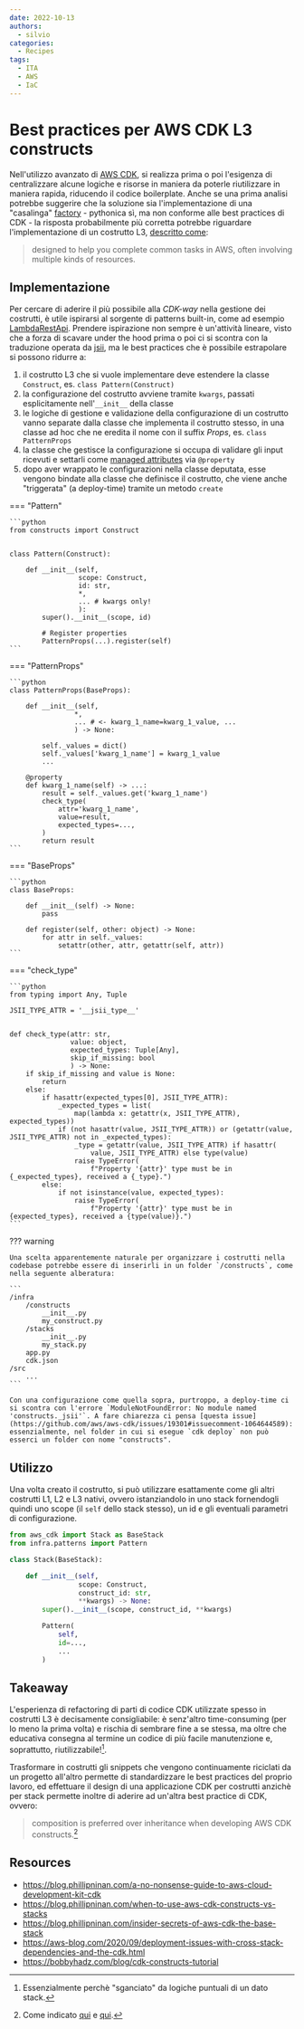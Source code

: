 ```yaml
---
date: 2022-10-13
authors:
  - silvio
categories:
  - Recipes
tags:
  - ITA
  - AWS
  - IaC
---
```


# Best practices per AWS CDK L3 constructs

Nell'utilizzo avanzato di [AWS CDK](https://docs.aws.amazon.com/cdk/v2/guide/home.html), si realizza prima o poi l'esigenza di centralizzare alcune logiche e risorse in maniera da poterle riutilizzare in maniera rapida, riducendo il codice boilerplate.
Anche se una prima analisi potrebbe suggerire che la soluzione sia l'implementazione di una "casalinga" [factory](https://en.wikipedia.org/wiki/Factory_method_pattern) - pythonica sì, ma non conforme alle best practices di CDK - la risposta probabilmente più corretta potrebbe riguardare l'implementazione di un costrutto L3, [descritto come](https://docs.aws.amazon.com/cdk/v2/guide/constructs.html#constructs_lib):

> designed to help you complete common tasks in AWS, often involving multiple kinds of resources.

<!-- more -->

## Implementazione

Per cercare di aderire il più possibile alla _CDK-way_ nella gestione dei costrutti, è utile ispirarsi al sorgente di patterns built-in, come ad esempio [LambdaRestApi](https://docs.aws.amazon.com/cdk/api/v2/python/aws_cdk.aws_apigateway/LambdaRestApi.html). Prendere ispirazione non sempre è un'attività lineare, visto che a forza di scavare under the hood prima o poi ci si scontra con la traduzione operata da [jsii](https://github.com/aws/jsii), ma le best practices che è possibile estrapolare si possono ridurre a:

1. il costrutto L3 che si vuole implementare deve estendere la classe `Construct`, es. `class Pattern(Construct)`
2. la configurazione del costrutto avviene tramite `kwargs`, passati esplicitamente nell'`__init__` della classe
3. le logiche di gestione e validazione della configurazione di un costrutto vanno separate dalla classe che implementa il costrutto stesso, in una  classe ad hoc che ne eredita il nome con il suffix _Props_, es. `class PatternProps`
4. la classe che gestisce la configurazione si occupa di validare gli input ricevuti e settarli come [managed attributes](https://realpython.com/python-property/) via `@property`
5. dopo aver wrappato le configurazioni nella classe deputata, esse vengono bindate alla classe che definisce il costrutto, che viene anche "triggerata" (a deploy-time) tramite un metodo `create`

=== "Pattern"

    ```python
    from constructs import Construct


    class Pattern(Construct):

        def __init__(self,
                     scope: Construct,
                     id: str,
                     *,
                     ... # kwargs only!
                     ):
            super().__init__(scope, id)

            # Register properties
            PatternProps(...).register(self)
    ```

=== "PatternProps"

    ```python
    class PatternProps(BaseProps):

        def __init__(self,
                    *,
                    ... # <- kwarg_1_name=kwarg_1_value, ...
                    ) -> None:

            self._values = dict()
            self._values['kwarg_1_name'] = kwarg_1_value
            ...
        
        @property
        def kwarg_1_name(self) -> ...:
            result = self._values.get('kwarg_1_name')
            check_type(
                attr='kwarg_1_name',
                value=result,
                expected_types=...,                
            )
            return result
    ```

=== "BaseProps"

    ```python
    class BaseProps:

        def __init__(self) -> None:
            pass

        def register(self, other: object) -> None:
            for attr in self._values:
                setattr(other, attr, getattr(self, attr))
    ```

=== "check_type"

    ```python
    from typing import Any, Tuple

    JSII_TYPE_ATTR = '__jsii_type__'


    def check_type(attr: str,
                   value: object,
                   expected_types: Tuple[Any],
                   skip_if_missing: bool
                   ) -> None:
        if skip_if_missing and value is None:
            return
        else:
            if hasattr(expected_types[0], JSII_TYPE_ATTR):
                _expected_types = list(
                    map(lambda x: getattr(x, JSII_TYPE_ATTR), expected_types))
                if (not hasattr(value, JSII_TYPE_ATTR)) or (getattr(value, JSII_TYPE_ATTR) not in _expected_types):
                    _type = getattr(value, JSII_TYPE_ATTR) if hasattr(
                        value, JSII_TYPE_ATTR) else type(value)
                    raise TypeError(
                        f"Property '{attr}' type must be in {_expected_types}, received a {_type}.")
            else:
                if not isinstance(value, expected_types):
                    raise TypeError(
                        f"Property '{attr}' type must be in {expected_types}, received a {type(value)}.")
    ```

??? warning

    Una scelta apparentemente naturale per organizzare i costrutti nella codebase potrebbe essere di inserirli in un folder `/constructs`, come nella seguente alberatura:

    ```
    /infra
        /constructs
            __init__.py
            my_construct.py
        /stacks
            __init__.py
            my_stack.py
        app.py
        cdk.json
    /src
        ...
    ```

    Con una configurazione come quella sopra, purtroppo, a deploy-time ci si scontra con l'errore `ModuleNotFoundError: No module named 'constructs._jsii'`. A fare chiarezza ci pensa [questa issue](https://github.com/aws/aws-cdk/issues/19301#issuecomment-1064644589): essenzialmente, nel folder in cui si esegue `cdk deploy` non può esserci un folder con nome "constructs".

## Utilizzo

Una volta creato il costrutto, si può utilizzare esattamente come gli altri costrutti L1, L2 e L3 nativi, ovvero istanziandolo in uno stack fornendogli quindi uno scope (il `self` dello stack stesso), un id e gli eventuali parametri di configurazione.

```python
from aws_cdk import Stack as BaseStack
from infra.patterns import Pattern

class Stack(BaseStack):

    def __init__(self,
                 scope: Construct,
                 construct_id: str,
                 **kwargs) -> None:        
        super().__init__(scope, construct_id, **kwargs)

        Pattern(
            self,
            id=...,
            ...
        )
```

## Takeaway

L'esperienza di refactoring di parti di codice CDK utilizzate spesso in costrutti L3 è decisamente consigliabile: è senz'altro time-consuming (per lo meno la prima volta) e rischia di sembrare fine a se stessa, ma oltre che educativa consegna al termine un codice di più facile manutenzione e, soprattutto, riutilizzabile![^1].

Trasformare in costrutti gli snippets che vengono continuamente riciclati da un progetto all'altro permette di standardizzare le best practices del proprio lavoro, ed effettuare il design di una applicazione CDK per costrutti anzichè per stack permette inoltre di aderire ad un'altra best practice di CDK, ovvero:

> composition is preferred over inheritance when developing AWS CDK constructs.[^2]

[^1]: Essenzialmente perchè "sganciato" da logiche puntuali di un dato stack.
[^2]: Come indicato [qui](https://docs.aws.amazon.com/cdk/v2/guide/constructs.html#constructs_composition) e [qui](https://docs.aws.amazon.com/cdk/v2/guide/constructs.html#constructs_author).

## Resources

- https://blog.phillipninan.com/a-no-nonsense-guide-to-aws-cloud-development-kit-cdk
- https://blog.phillipninan.com/when-to-use-aws-cdk-constructs-vs-stacks
- https://blog.phillipninan.com/insider-secrets-of-aws-cdk-the-base-stack
- https://aws-blog.com/2020/09/deployment-issues-with-cross-stack-dependencies-and-the-cdk.html
- https://bobbyhadz.com/blog/cdk-constructs-tutorial
